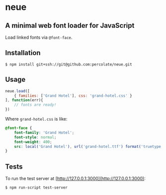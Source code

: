 # neue

## A minimal web font loader for JavaScript

Load linked fonts via `@font-face`.

## Installation

```
$ npm install git+ssh://git@github.com:percolate/neue.git
```

## Usage

```js
neue.load([
    { families: ['Grand Hotel'], css: 'grand-hotel.css' }
], function(err){
    // fonts are ready!
})
```

Where `grand-hotel.css` is like:

```css
@font-face {
    font-family: 'Grand Hotel';
    font-style: normal;
    font-weight: 400;
    src: local('Grand Hotel'), url('grand-hotel.ttf') format('truetype');
}
```

## Tests

To run the test server at [http://127.0.0.1:3000](http://127.0.0.1:3000):

```
$ npm run-script test-server
```

